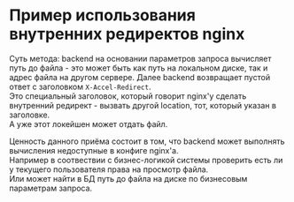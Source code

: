 # Пример использования внутренних редиректов nginx

Суть метода: backend на основании параметров запроса вычисляет путь до файла - это может быть как путь на локальном диске,
так и адрес файла на другом сервере. Далее backend возвращает пустой ответ с заголовком `X-Accel-Redirect`.  
Это специальный заголовок, который говорит nginx'у сделать внутренний редирект - вызвать другой location, тот, который указан в заголовке.  
А уже этот локейшен может отдать файл.

Ценность данного приёма состоит в том, что backend может выполнять вычисления недоступные в конфиге nginx'a.  
Например в соотвествии с бизнес-логикой системы проверить есть ли у текущего пользователя права на просмотр файла.  
Или может найти в БД путь до файла на диске по бизнесовым параметрам запроса.